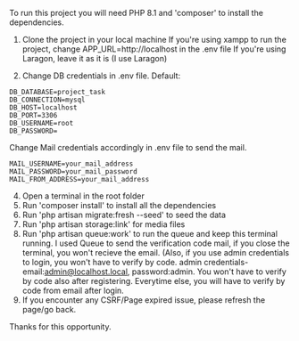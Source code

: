 To run this project you will need PHP 8.1 and 'composer' to install the dependencies.

1. Clone the project in your local machine
If you're using xampp to run the project, change APP_URL=http://localhost in the .env file
If you're using Laragon, leave it as it is (I use Laragon)

3. Change DB credentials in .env file. Default:
```
DB_DATABASE=project_task 
DB_CONNECTION=mysql
DB_HOST=localhost
DB_PORT=3306
DB_USERNAME=root
DB_PASSWORD=
```

Change Mail credentials accordingly in .env file to send the mail.
```
MAIL_USERNAME=your_mail_address
MAIL_PASSWORD=your_mail_password
MAIL_FROM_ADDRESS=your_mail_address
```

4. Open a terminal in the root folder
5. Run 'composer install' to install all the dependencies
6. Run 'php artisan migrate:fresh --seed' to seed the data
7. Run 'php artisan storage:link' for media files
8. Run 'php artisan queue:work' to run the queue and keep this terminal running. I used Queue to send the verification code mail, if you close the terminal, you won't recieve the email. (Also, if you use admin credentials to login, you won't have to verify by code. admin credentials- email:admin@localhost.local, password:admin. You won't have to verify by code also after registering. Everytime else, you will have to verify by code from email after login.
9. If you encounter any CSRF/Page expired issue, please refresh the page/go back.

Thanks for this opportunity.

